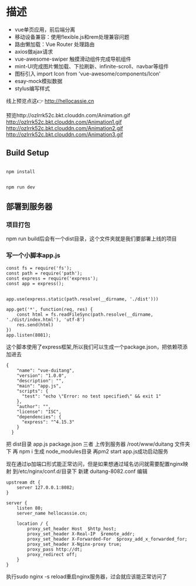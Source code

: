 # 描述


- vue单页应用，前后端分离
- 移动设备兼容：使用flexible.js和rem处理兼容问题
- 路由懒加载：Vue Router 处理路由
- axios做ajax请求
- vue-awesome-swiper 触摸滑动组件完成导航组件
- mint-UI完成图片懒加载、下拉刷新、infinite-scroll、navbar等组件
- 图标引入 import Icon from 'vue-awesome/components/Icon'
- esay-mock模拟数据
- stylus编写样式

线上预览点这:point_right: http://hellocassie.cn

预览http://ozlrrk52c.bkt.clouddn.com/Animation.gif
http://ozlrrk52c.bkt.clouddn.com/Animation1.gif
http://ozlrrk52c.bkt.clouddn.com/Animation2.gif
http://ozlrrk52c.bkt.clouddn.com/Animation3.gif

## Build Setup

```

npm install


npm run dev

```
## 部署到服务器
### 项目打包
npm run build后会有一个dist目录，这个文件夹就是我们要部署上线的项目

### 写一个小脚本app.js
```
const fs = require('fs');
const path = require('path');
const express = require('express');
const app = express();


app.use(express.static(path.resolve(__dirname, './dist')))

app.get('*', function(req, res) {
    const html = fs.readFileSync(path.resolve(__dirname, './dist/index.html'), 'utf-8')
    res.send(html)
})
app.listen(8081);
```
这个脚本使用了express框架,所以我们可以生成一个package.json，把依赖项添加进去
```
{
    "name": "vue-duitang",
    "version": "1.0.0",
    "description": "",
    "main": "app.js",
    "scripts": {
      "test": "echo \"Error: no test specified\" && exit 1"
    },
    "author": "",
    "license": "ISC",
    "dependencies": {
      "express": "^4.15.3"
    }
  }
```
把 dist目录  app.js  package.json  三者 上传到服务器 /root/www/duitang 文件夹下
再 npm i  生成 node_modules目录
再pm2 start app.js成功启动服务

现在通过ip加端口形式能正常访问，但是如果想通过域名访问就需要配置nginx映射
到/etc/nginx/conf.d/目录下  新建 duitang-8082.conf 编辑
```
upstream dt {
    server 127.0.0.1:8082;
}

server {
    listen 80;
    server_name hellocassie.cn;

    location / {
        proxy_set_header Host  $http_host;
        proxy_set_header X-Real-IP  $remote_addr;
        proxy_set_header X-Forwarded-For  $proxy_add_x_forwarded_for;
        proxy_set_header X-Nginx-proxy true;
        proxy_pass http://dt;
        proxy_redirect off;
    }
}

```
执行sudo nginx -s reload重启nginx服务器，过会就应该能正常访问了
